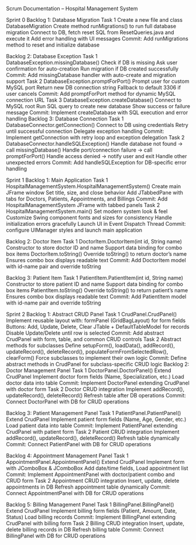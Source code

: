 Scrum Documentation – Hospital Management System

Sprint 0
Backlog 1: Database Migration
Task 1
Create a new file and class DatabaseMigration
Create method runMigrations() to run full database migration
Connect to DB, fetch reset SQL from ResetQueries.java and execute it
Add error handling with UI messages
Commit: Add runMigrations method to reset and initialize database

Backlog 2: Database Exception
Task 1
DatabaseException.missingDatabase()
Check if DB is missing
Ask user confirmation for auto-creation
Run migration if DB created successfully
Commit: Add missingDatabase handler with auto-create and migration support
Task 2
DatabaseException.promptForPort()
Prompt user for custom MySQL port
Return new DB connection string
Fallback to default 3306 if user cancels
Commit: Add promptForPort method for dynamic MySQL connection URL
Task 3
DatabaseException.createDatabase()
Connect to MySQL root
Run SQL query to create new database
Show success or failure message
Commit: Implement createDatabase with SQL execution and error handling
Backlog 3: Database Connection
Task 1
DatabaseConnector.getConnection()
Connect to DB using credentials
Retry until successful connection
Delegate exception handling
Commit: Implement getConnection with retry loop and exception delegation
Task 2
DatabaseConnector.handleSQLException()
Handle database not found → call missingDatabase()
Handle port/connection failure → call promptForPort()
Handle access denied → notify user and exit
Handle other unexpected errors
Commit: Add handleSQLException for DB-specific error handling

Sprint 1
Backlog 1: Main Application
Task 1
HospitalManagementSystem.HospitalManagementSystem()
Create main JFrame window
Set title, size, and close behavior
Add JTabbedPane with tabs for Doctors, Patients, Appointments, and Billings
Commit: Add HospitalManagementSystem JFrame with tabbed panels
Task 2
HospitalManagementSystem.main()
Set modern system look & feel
Customize Swing component fonts and sizes for consistency
Handle initialization errors gracefully
Launch UI in Event Dispatch Thread
Commit: configure UIManager styles and launch main application

Backlog 2: Doctor Item
Task 1
DoctorItem.DoctorItem(int id, String name)
Constructor to store doctor ID and name
Support data binding for combo box items
DoctorItem.toString()
Override toString() to return doctor’s name
Ensures combo box displays readable text
Commit: Add DoctorItem model with id-name pair and override toString

Backlog 3: Patient Item
Task 1
PatientItem.PatientItem(int id, String name)
Constructor to store patient ID and name
Support data binding for combo box items
PatientItem.toString()
Override toString() to return patient’s name
Ensures combo box displays readable text
Commit: Add PatientItem model with id-name pair and override toString

Sprint 2
Backlog 1: Abstract CRUD Panel
Task 1
CrudPanel.CrudPanel()
Implement reusable layout with:
formPanel (GridBagLayout) for form fields
Buttons: Add, Update, Delete, Clear
JTable + DefaultTableModel for records
Disable Update/Delete until row is selected
Commit: Add abstract CrudPanel with form, table, and common CRUD controls
Task 2
Abstract methods for subclasses
Define setupForm(), loadData(), addRecord(), updateRecord(), deleteRecord(), populateFormFromSelectedRow(), clearForm()
Force subclasses to implement their own logic
Commit: Define abstract methods in CrudPanel for subclass-specific CRUD logic
Backlog 2: Doctor Management Panel
Task 1
DoctorPanel.DoctorPanel()
Extend CrudPanel
Implement doctor form fields (Name, Specialization, etc.)
Load doctor data into table
Commit: Implement DoctorPanel extending CrudPanel with doctor form
Task 2
Doctor CRUD integration
Implement addRecord(), updateRecord(), deleteRecord()
Refresh table after DB operations
Commit: Connect DoctorPanel with DB for CRUD operations

Backlog 3: Patient Management Panel
Task 1
PatientPanel.PatientPanel()
Extend CrudPanel
Implement patient form fields (Name, Age, Gender, etc.)
Load patient data into table
Commit: Implement PatientPanel extending CrudPanel with patient form
Task 2
Patient CRUD integration
Implement addRecord(), updateRecord(), deleteRecord()
Refresh table dynamically
Commit: Connect PatientPanel with DB for CRUD operations

Backlog 4: Appointment Management Panel
Task 1
AppointmentPanel.AppointmentPanel()
Extend CrudPanel
Implement form with JComboBox<DoctorItem> & JComboBox<PatientItem>
Add date/time fields, Load appointment list
Commit: Implement AppointmentPanel with doctor/patient combo and CRUD form
Task 2
Appointment CRUD integration
Insert, update, delete appointments in DB
Refresh appointment table dynamically
Commit: Connect AppointmentPanel with DB for CRUD operations

Backlog 5: Billing Management Panel
Task 1
BillingPanel.BillingPanel()
Extend CrudPanel
Implement billing form fields (Patient, Amount, Date, Status)
Load billing records
Commit: Implement BillingPanel extending CrudPanel with billing form
Task 2
Billing CRUD integration
Insert, update, delete billing records in DB
Refresh billing table
Commit: Connect BillingPanel with DB for CRUD operations





